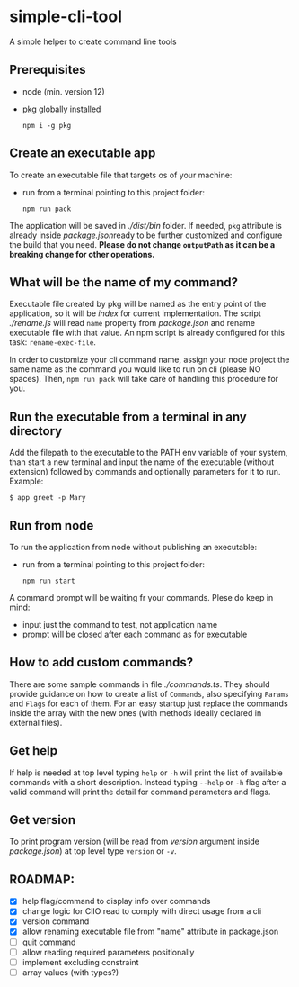 # simple-cli-tool
A simple helper to create command line tools

## Prerequisites
- node (min. version 12)
- [pkg](https://www.npmjs.com/package/pkg) globally installed

  `npm i -g pkg`

## Create an executable app
To create an executable file that targets os of your machine:
- run from a terminal pointing to this project folder:

  `npm run pack`

The application will be saved in *./dist/bin* folder. If needed, `pkg` attribute is already inside *package.json*ready to be further customized and configure the build that you need.
**Please do not change `outputPath` as it can be a breaking change for other operations.**

## What will be the name of my command?
Executable file created by pkg will be named as the entry point of the application, so it will be *index* for current implementation.
The script *./rename.js* will read `name` property from *package.json* and rename executable file with that value. An npm script is already configured for this task: `rename-exec-file`.

In order to customize your cli command name, assign your node project the same name as the command you would like to run on cli (please NO spaces). Then, `npm run pack` will take care of handling this procedure for you.

## Run the executable from a terminal in any directory
Add the filepath to the executable to the PATH env variable of your system, than start a new terminal and input the name of the executable (without extension) followed by commands and optionally parameters for it to run.
 Example:

 `$ app greet -p Mary`


## Run from node
To run the application from node without publishing an executable:
- run from a terminal pointing to this project folder:

  `npm run start`

A command prompt will be waiting fr your commands. Plese do keep in mind:
- input just the command to test, not application name
- prompt will be closed after each command as for executable

## How to add custom commands?
There are some sample commands in file *./commands.ts*. They should provide guidance on how to create a list of `Commands`, also specifying `Params` and `Flags` for each of them. 
For an easy startup just replace the commands inside the array with the new ones (with methods ideally declared in external files).

 ## Get help
 If help is needed at top level typing `help` or `-h` will print the list of available commands with a short description.
 Instead typing `--help` or `-h` flag after a valid command will print the detail for command parameters and flags.

 ## Get version
To print program version (will be read from *version* argument inside *package.json*) at top level type `version` or `-v`.

## ROADMAP:
- [x] help flag/command to display info over commands
- [x] change logic for ClIO read to comply with direct usage from a cli
- [x] version command
- [x] allow renaming executable file from "name" attribute in package.json
- [ ] quit command
- [ ] allow reading required parameters positionally
- [ ] implement excluding constraint
- [ ] array values (with types?)